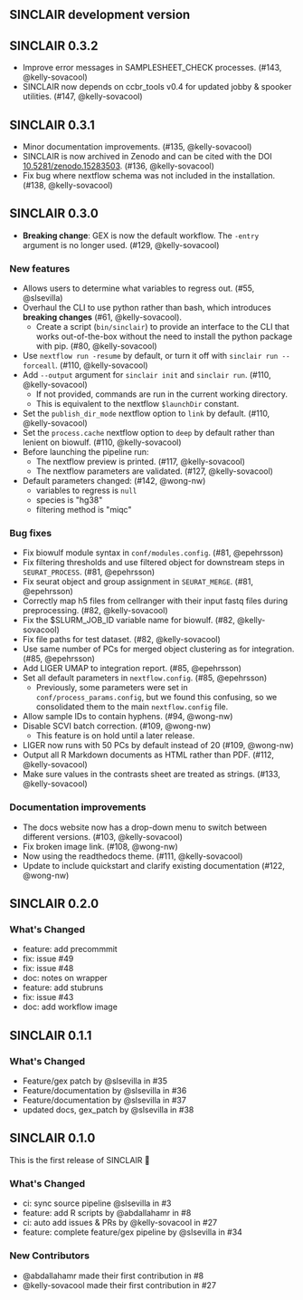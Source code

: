 ## SINCLAIR development version

## SINCLAIR 0.3.2

- Improve error messages in SAMPLESHEET_CHECK processes. (#143, @kelly-sovacool)
- SINCLAIR now depends on ccbr_tools v0.4 for updated jobby & spooker utilities. (#147, @kelly-sovacool)

## SINCLAIR 0.3.1

- Minor documentation improvements. (#135, @kelly-sovacool)
- SINCLAIR is now archived in Zenodo and can be cited with the DOI [10.5281/zenodo.15283503](https://doi.org/10.5281/zenodo.15283503). (#136, @kelly-sovacool)
- Fix bug where nextflow schema was not included in the installation. (#138, @kelly-sovacool)

## SINCLAIR 0.3.0

- **Breaking change**: GEX is now the default workflow. The `-entry` argument is no longer used. (#129, @kelly-sovacool)

### New features

- Allows users to determine what variables to regress out. (#55, @slsevilla)
- Overhaul the CLI to use python rather than bash, which introduces **breaking changes** (#61, @kelly-sovacool).
  - Create a script (`bin/sinclair`) to provide an interface to the CLI that works out-of-the-box without the need to install the python package with pip. (#80, @kelly-sovacool)
- Use `nextflow run -resume` by default, or turn it off with `sinclair run --forceall`. (#110, @kelly-sovacool)
- Add `--output` argument for `sinclair init` and `sinclair run`. (#110, @kelly-sovacool)
  - If not provided, commands are run in the current working directory.
  - This is equivalent to the nextflow `$launchDir` constant.
- Set the `publish_dir_mode` nextflow option to `link` by default. (#110, @kelly-sovacool)
- Set the `process.cache` nextflow option to `deep` by default rather than lenient on biowulf. (#110, @kelly-sovacool)
- Before launching the pipeline run:
  - The nextflow preview is printed. (#117, @kelly-sovacool)
  - The nextflow parameters are validated. (#127, @kelly-sovacool)
- Default parameters changed: (#142, @wong-nw)
  - variables to regress is `null`
  - species is "hg38"
  - filtering method is "miqc"

### Bug fixes

- Fix biowulf module syntax in `conf/modules.config`. (#81, @epehrsson)
- Fix filtering thresholds and use filtered object for downstream steps in `SEURAT_PROCESS`. (#81, @epehrsson)
- Fix seurat object and group assignment in `SEURAT_MERGE`. (#81, @epehrsson)
- Correctly map h5 files from cellranger with their input fastq files during preprocessing. (#82, @kelly-sovacool)
- Fix the $SLURM_JOB_ID variable name for biowulf. (#82, @kelly-sovacool)
- Fix file paths for test dataset. (#82, @kelly-sovacool)
- Use same number of PCs for merged object clustering as for integration. (#85, @epehrsson)
- Add LIGER UMAP to integration report. (#85, @epehrsson)
- Set all default parameters in `nextflow.config`. (#85, @epehrsson)
  - Previously, some parameters were set in `conf/process_params.config`, but we found this confusing, so we consolidated them to the main `nextflow.config` file.
- Allow sample IDs to contain hyphens. (#94, @wong-nw)
- Disable SCVI batch correction. (#109, @wong-nw)
  - This feature is on hold until a later release.
- LIGER now runs with 50 PCs by default instead of 20 (#109, @wong-nw)
- Output all R Markdown documents as HTML rather than PDF. (#112, @kelly-sovacool)
- Make sure values in the contrasts sheet are treated as strings. (#133, @kelly-sovacool)

### Documentation improvements

- The docs website now has a drop-down menu to switch between different versions. (#103, @kelly-sovacool)
- Fix broken image link. (#108, @wong-nw)
- Now using the readthedocs theme. (#111, @kelly-sovacool)
- Update to include quickstart and clarify existing documentation (#122, @wong-nw)

## SINCLAIR 0.2.0

### What's Changed

- feature: add precommmit
- fix: issue #49
- fix: issue #48
- doc: notes on wrapper
- feature: add stubruns
- fix: issue #43
- doc: add workflow image

## SINCLAIR 0.1.1

### What's Changed

- Feature/gex patch by @slsevilla in #35
- Feature/documentation by @slsevilla in #36
- Feature/documentation by @slsevilla in #37
- updated docs, gex_patch by @slsevilla in #38

## SINCLAIR 0.1.0

This is the first release of SINCLAIR 🎉

### What's Changed

- ci: sync source pipeline @slsevilla in #3
- feature: add R scripts by @abdallahamr in #8
- ci: auto add issues & PRs by @kelly-sovacool in #27
- feature: complete feature/gex pipeline by @slsevilla in #34

### New Contributors

- @abdallahamr made their first contribution in #8
- @kelly-sovacool made their first contribution in #27
